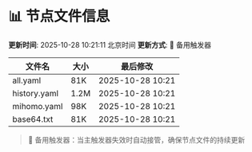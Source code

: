 # 📊 节点文件信息

**更新时间**: 2025-10-28 10:21:11 北京时间
**更新方式**: 🔄 备用触发器

| 文件名 | 大小 | 最后修改 |
|--------|------|----------|
| all.yaml | 81K | 2025-10-28 10:21 |
| history.yaml | 1.2M | 2025-10-28 10:21 |
| mihomo.yaml | 98K | 2025-10-28 10:21 |
| base64.txt | 81K | 2025-10-28 10:21 |

> 🔄 备用触发器：当主触发器失效时自动接管，确保节点文件的持续更新
